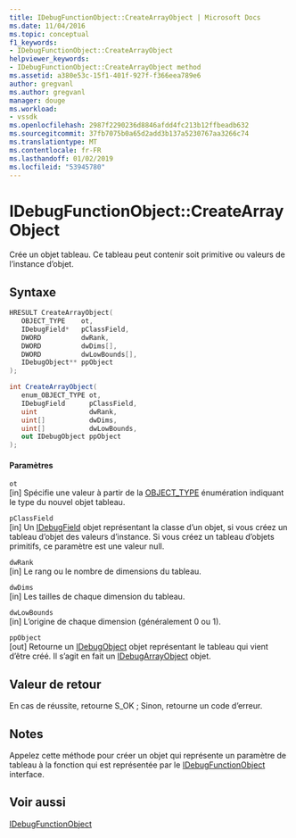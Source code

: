 ```yaml
---
title: IDebugFunctionObject::CreateArrayObject | Microsoft Docs
ms.date: 11/04/2016
ms.topic: conceptual
f1_keywords:
- IDebugFunctionObject::CreateArrayObject
helpviewer_keywords:
- IDebugFunctionObject::CreateArrayObject method
ms.assetid: a380e53c-15f1-401f-927f-f366eea789e6
author: gregvanl
ms.author: gregvanl
manager: douge
ms.workload:
- vssdk
ms.openlocfilehash: 2987f2290236d8846afdd4fc213b12ffbeadb632
ms.sourcegitcommit: 37fb7075b0a65d2add3b137a5230767aa3266c74
ms.translationtype: MT
ms.contentlocale: fr-FR
ms.lasthandoff: 01/02/2019
ms.locfileid: "53945780"
---
```

# <a name="idebugfunctionobjectcreatearrayobject"></a>IDebugFunctionObject::CreateArrayObject
Crée un objet tableau. Ce tableau peut contenir soit primitive ou valeurs de l’instance d’objet.  
  
## <a name="syntax"></a>Syntaxe  
  
```cpp  
HRESULT CreateArrayObject(   
   OBJECT_TYPE    ot,  
   IDebugField*   pClassField,  
   DWORD          dwRank,  
   DWORD          dwDims[],  
   DWORD          dwLowBounds[],  
   IDebugObject** ppObject  
);  
```  
  
```csharp  
int CreateArrayObject(  
   enum_OBJECT_TYPE ot,   
   IDebugField      pClassField,   
   uint             dwRank,   
   uint[]           dwDims,   
   uint[]           dwLowBounds,   
   out IDebugObject ppObject  
);  
```  
  
#### <a name="parameters"></a>Paramètres  
 `ot`  
 [in] Spécifie une valeur à partir de la [OBJECT_TYPE](../../../extensibility/debugger/reference/object-type.md) énumération indiquant le type du nouvel objet tableau.  
  
 `pClassField`  
 [in] Un [IDebugField](../../../extensibility/debugger/reference/idebugfield.md) objet représentant la classe d’un objet, si vous créez un tableau d’objet des valeurs d’instance. Si vous créez un tableau d’objets primitifs, ce paramètre est une valeur null.  
  
 `dwRank`  
 [in] Le rang ou le nombre de dimensions du tableau.  
  
 `dwDims`  
 [in] Les tailles de chaque dimension du tableau.  
  
 `dwLowBounds`  
 [in] L’origine de chaque dimension (généralement 0 ou 1).  
  
 `ppObject`  
 [out] Retourne un [IDebugObject](../../../extensibility/debugger/reference/idebugobject.md) objet représentant le tableau qui vient d’être créé. Il s’agit en fait un [IDebugArrayObject](../../../extensibility/debugger/reference/idebugarrayobject.md) objet.  
  
## <a name="return-value"></a>Valeur de retour  
 En cas de réussite, retourne S_OK ; Sinon, retourne un code d’erreur.  
  
## <a name="remarks"></a>Notes  
 Appelez cette méthode pour créer un objet qui représente un paramètre de tableau à la fonction qui est représentée par le [IDebugFunctionObject](../../../extensibility/debugger/reference/idebugfunctionobject.md) interface.  
  
## <a name="see-also"></a>Voir aussi  
 [IDebugFunctionObject](../../../extensibility/debugger/reference/idebugfunctionobject.md)